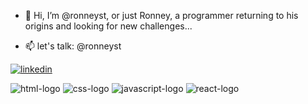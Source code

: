 - 👋 Hi, I’m @ronneyst, or just Ronney, a programmer returning to his origins and looking for new challenges...

- 📫 let's talk: @ronneyst

<a href="https://www.linkedin.com/in/ronney-santos/" target=_blank><img src="https://img.shields.io/badge/LinkedIn-0077B5?style=for-the-badge&logo=linkedin&logoColor=white" alt="linkedin"></a> 

<img src="https://img.shields.io/badge/HTML5-E34F26?style=for-the-badge&logo=html5&logoColor=white" alt="html-logo"></img>
<img src="https://img.shields.io/badge/CSS3-1572B6?style=for-the-badge&logo=css3&logoColor=white" alt="css-logo"></img>
<img src="https://img.shields.io/badge/JavaScript-F7DF1E?style=for-the-badge&logo=javascript&logoColor=black" alt="javascript-logo"></img>
<img src="https://img.shields.io/badge/React-20232A?style=for-the-badge&logo=react&logoColor=61DAFB" alt="react-logo"></img>
